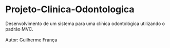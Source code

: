 # Projeto-Clinica-Odontologica
Desenvolvimento de um sistema para uma clínica odontológica utilizando o padrão MVC. <br/><br/>
Autor: Guilherme França
